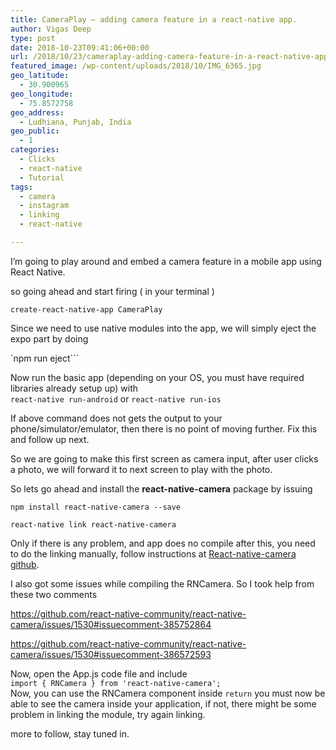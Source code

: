 ```yaml
---
title: CameraPlay – adding camera feature in a react-native app.
author: Vigas Deep
type: post
date: 2018-10-23T09:41:06+00:00
url: /2018/10/23/cameraplay-adding-camera-feature-in-a-react-native-app/
featured_image: /wp-content/uploads/2018/10/IMG_6365.jpg
geo_latitude:
  - 30.900965
geo_longitude:
  - 75.8572758
geo_address:
  - Ludhiana, Punjab, India
geo_public:
  - 1
categories:
  - Clicks
  - react-native
  - Tutorial
tags:
  - camera
  - instagram
  - linking
  - react-native

---
```

I&#8217;m going to play around and embed a camera feature in a mobile app using React Native.

so going ahead and start firing ( in your terminal )

`create-react-native-app CameraPlay`

Since we need to use native modules into the app, we will simply eject the expo part by doing

`npm run eject```

Now run the basic app (depending on your OS, you must have required libraries already setup up) with  
`react-native run-android` or `react-native run-ios`

If above command does not gets the output to your phone/simulator/emulator, then there is no point of moving further. Fix this and follow up next.

So we are going to make this first screen as camera input, after user clicks a photo, we will forward it to next screen to play with the photo.

So lets go ahead and install the **react-native-camera** package by issuing

`npm install react-native-camera --save`

`react-native link react-native-camera`

Only if there is any problem, and app does no compile after this, you need to do the linking manually, follow instructions at <a href="https://github.com/react-native-community/react-native-camera" target="_blank" rel="noopener">React-native-camera github</a>.

I also got some issues while compiling the RNCamera. So I took help from these two comments

<https://github.com/react-native-community/react-native-camera/issues/1530#issuecomment-385752864>

<https://github.com/react-native-community/react-native-camera/issues/1530#issuecomment-386572593>

Now, open the App.js code file and include  
`import { RNCamera } from 'react-native-camera';`  
Now, you can use the RNCamera component inside `return` you must now be able to see the camera inside your application, if not, there might be some problem in linking the module, try again linking.

more to follow, stay tuned in.